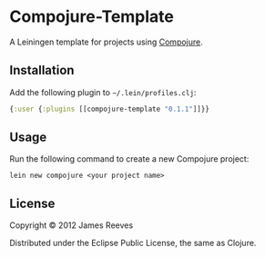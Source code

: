 # Compojure-Template

A Leiningen template for projects using [Compojure][1].

[1]: http://compojure.org

## Installation

Add the following plugin to `~/.lein/profiles.clj`:

```clojure
{:user {:plugins [[compojure-template "0.1.1"]]}}
```

## Usage

Run the following command to create a new Compojure project:

    lein new compojure <your project name>

## License

Copyright © 2012 James Reeves

Distributed under the Eclipse Public License, the same as Clojure.
